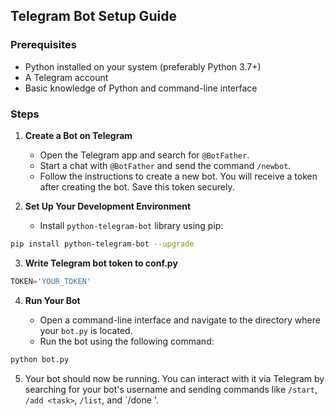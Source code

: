 ## Telegram Bot Setup Guide

### Prerequisites

- Python installed on your system (preferably Python 3.7+)
- A Telegram account
- Basic knowledge of Python and command-line interface

### Steps

1. **Create a Bot on Telegram**
    
    - Open the Telegram app and search for `@BotFather`.
    - Start a chat with `@BotFather` and send the command `/newbot`.
    - Follow the instructions to create a new bot. You will receive a token after creating the bot. Save this token securely.
2. **Set Up Your Development Environment**
    
    - Install `python-telegram-bot` library using pip:
```bash 
pip install python-telegram-bot --upgrade
```
3. **Write Telegram bot token to conf.py**
```python
TOKEN='YOUR_TOKEN'
```
4. **Run Your Bot**

	- Open a command-line interface and navigate to the directory where your `bot.py` is located.
	- Run the bot using the following command:
```bash 
python bot.py
```
5. Your bot should now be running. You can interact with it via Telegram by searching for your bot's username and sending commands like `/start`, `/add <task>`, `/list`, and `/done <task number>'.
